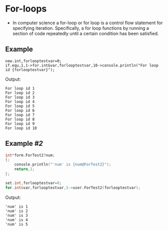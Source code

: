 # For-loops

- In computer science a for-loop or for loop is a control flow statement for specifying iteration. Specifically, a for loop functions by running a section of code repeatedly until a certain condition has been satisfied.

## Example

```pawn
new.int,forlooptestvar=0;
if.equ,1,1->for.int&var,forlooptestvar,10->console.println("For loop id {forlooptestvar}");
```

Output:

```
For loop id 1
For loop id 2
For loop id 3
For loop id 4
For loop id 5
For loop id 6
For loop id 7
For loop id 8
For loop id 9
For loop id 10
```

## Example *#2*

```cpp
int*form.ForTest2?num;
{;
	console.println("'num' is {num@ForTest2}");
	return,1;
};

set.int,forlooptestvar=0;
for.int&var,forlooptestvar,5->user.ForTest2(forlooptestvar);
```

Output:

```
'num' is 1
'num' is 2
'num' is 3
'num' is 4
'num' is 5
```